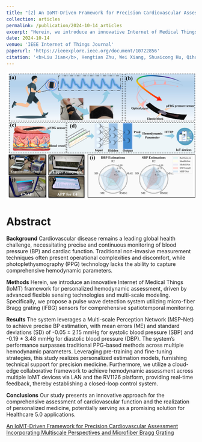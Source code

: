 ```yaml
---
title: "[2] An IoMT-Driven Framework for Precision Cardiovascular Assessment Incorporating Multiscale Perspectives and Microfiber Bragg Grating"
collection: articles
permalink: /publication/2024-10-14_articles
excerpt: "Herein, we introduce an innovative Internet of Medical Things (IoMT) framework for personalized hemodynamic assessment, driven by advanced flexible sensing technologies and multi-scale modeling.<br/><br/><img src='/images/JIOT.jpg'><br/>"
date: 2024-10-14
venue: 'IEEE Internet of Things Journal'
paperurl: 'https://ieeexplore.ieee.org/document/10722856' 
citation: '<b>Liu Jian</b>, Hengtian Zhu, Wei Xiang, Shuaicong Hu, Qihan Hu, Daomiao Wang, Huan Yang, Zhengyi Mao, Fei Xu, and Cuiwei Yang. "An IoMT-Driven Framework for Precision Cardiovascular Assessment Incorporating Multiscale Perspectives and Microfiber Bragg Grating." IEEE Internet of Things Journal (2024).'
---
```


![](/images/JIOT.jpg)

Abstract
==========
**Background**
Cardiovascular disease remains a leading global health challenge, necessitating precise and continuous monitoring of blood pressure (BP) and cardiac function. Traditional non-invasive measurement techniques often present operational complexities and discomfort, while photoplethysmography (PPG) technology lacks the ability to capture comprehensive hemodynamic parameters.

**Methods**
Herein, we introduce an innovative Internet of Medical Things (IoMT) framework for personalized hemodynamic assessment, driven by advanced flexible sensing technologies and multi-scale modeling. Specifically, we propose a pulse wave detection system utilizing micro-fiber Bragg grating (lFBG) sensors for comprehensive spatiotemporal monitoring.

**Results**
The system leverages a Multi-scale Perception Network (MSP-Net) to achieve precise BP estimation, with mean errors (ME) and standard deviations (SD) of -0.05 ± 2.15 mmHg for systolic blood pressure (SBP) and -0.19 ± 3.48 mmHg for diastolic blood pressure (DBP). The system’s performance surpasses traditional PPG-based methods across multiple hemodynamic parameters. Leveraging pre-training and fine-tuning strategies, this study realizes personalized estimation models, furnishing technical support for precision medicine. Furthermore, we utilize a cloud-edge collaborative framework to achieve hemodynamic assessment across multiple IoMT devices via LAN and the RV1126 platform, providing real-time feedback, thereby establishing a closed-loop control system.

**Conclusions**
Our study presents an innovative approach for the comprehensive assessment of cardiovascular function and the realization of personalized medicine, potentially serving as a promising solution for Healthcare 5.0 applications.

<dl>
	<script type="text/javascript" src="//cdn.plu.mx/widget-details.js"></script>
	<a href="https://plu.mx/plum/a/?doi=10.1109/JIOT.2024.3483450" class="plumx-details" data-site="plum" data-hide-when-empty="true">An IoMT-Driven Framework for Precision Cardiovascular Assessment Incorporating Multiscale Perspectives and Microfiber Bragg Grating</a>
</dl>

<dl>
	<script type="text/javascript" src="https://d1bxh8uas1mnw7.cloudfront.net/assets/embed.js"></script><div class="altmetric-embed" data-badge-type="donut" data-altmetric-id="159566645"></div>
</dl>
